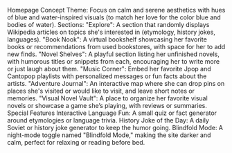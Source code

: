 Homepage Concept
Theme: Focus on calm and serene aesthetics with hues of blue and water-inspired visuals (to match her love for the color blue and bodies of water).
Sections:
"Explore": A section that randomly displays Wikipedia articles on topics she's interested in (etymology, history jokes, languages).
"Book Nook": A virtual bookshelf showcasing her favorite books or recommendations from used bookstores, with space for her to add new finds.
"Novel Shelves": A playful section listing her unfinished novels, with humorous titles or snippets from each, encouraging her to write more or just laugh about them.
"Music Corner": Embed her favorite Jpop and Cantopop playlists with personalized messages or fun facts about the artists.
"Adventure Journal": An interactive map where she can drop pins on places she's visited or would like to visit, and leave short notes or memories.
"Visual Novel Vault": A place to organize her favorite visual novels or showcase a game she’s playing, with reviews or summaries.
Special Features
Interactive Language Fun: A small quiz or fact generator around etymologies or language trivia.
History Joke of the Day: A daily Soviet or history joke generator to keep the humor going.
Blindfold Mode: A night-mode toggle named "Blindfold Mode," making the site darker and calm, perfect for relaxing or reading before bed.
